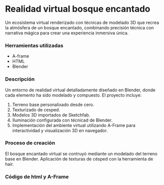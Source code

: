 # Realidad virtual bosque encantado

Un ecosistema virtual renderizado con técnicas de modelado 3D que recrea la atmósfera de un bosque encantado, combinando precisión técnica con narrativa mágica para crear una experiencia inmersiva única.

### Herramientas utilizadas
- A-frame
- HTML
- Blender

### Descripción
Un entorno de realidad virtual detalladamente diseñado en Blender, donde cada elemento ha sido modelado y compuesto. El proyecto incluye:
1. Terreno base personalixado desde cero.
2. Texturizado de cesped.
3. Modelos 3D importados de Sketchfab.
4. Iluminación configurada con técnicad de Blender.
5. Implementación del ambiente virtual utilizando A-Frame para interactividad y visualización 3D en navegador. 

### Proceso de creación
El bosque encantado virtual se contruyó mediante un modelado del terreno base en Blender. Aplicación de texturas de césped con la herramienta de hair. 

### Código de html y A-Frame
